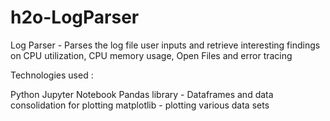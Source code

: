 # h2o-LogParser

Log Parser - Parses the log file user inputs and retrieve interesting findings on CPU utilization, CPU memory usage, Open Files
and error tracing

Technologies used :

Python Jupyter Notebook 
Pandas library - Dataframes and data consolidation for plotting
matplotlib - plotting various data sets

